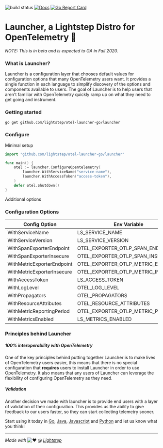 ![build status](https://github.com/lightstep/otel-launcher-go/workflows/build/badge.svg)
[![Docs](https://godoc.org/github.com/lightstep/otel-launcher-go/launcher?status.svg)](https://pkg.go.dev/github.com/lightstep/otel-launcher-go/launcher)
[![Go Report Card](https://goreportcard.com/badge/github.com/lightstep/otel-launcher-go/launcher)](https://goreportcard.com/report/github.com/lightstep/otel-launcher-go/launcher)

# Launcher, a Lightstep Distro for OpenTelemetry 🚀

_NOTE: This is in beta and is expected to GA in Fall 2020._

### What is Launcher?

Launcher is a configuration layer that chooses default values for configuration options that many OpenTelemetry users want. It provides a single function in each language to simplify discovery of the options and components available to users. The goal of Launcher is to help users that aren't familiar with OpenTelemetry quickly ramp up on what they need to get going and instrument.

### Getting started

```bash
go get github.com/lightstep/otel-launcher-go/launcher
```

### Configure

Minimal setup

```go
import "github.com/lightstep/otel-launcher-go/launcher"

func main() {
    otel := launcher.ConfigureOpentelemetry(
        launcher.WithServiceName("service-name"),
        launcher.WithAccessToken("access-token"),
    )
    defer otel.Shutdown()
}
```

Additional options

### Configuration Options

|Config Option     |Env Variable      |Required|Default|
|------------------|------------------|--------|-------|
|WithServiceName            |LS_SERVICE_NAME                    |y       |-                               |
|WithServiceVersion         |LS_SERVICE_VERSION                 |n       |unknown                         |
|WithSpanExporterEndpoint   |OTEL_EXPORTER_OTLP_SPAN_ENDPOINT   |n       |ingest.lightstep.com:443        |
|WithSpanExporterInsecure   |OTEL_EXPORTER_OTLP_SPAN_INSECURE   |n       |false                           |
|WithMetricExporterEndpoint |OTEL_EXPORTER_OTLP_METRIC_ENDPOINT |n       |ingest.lightstep.com:443        |
|WithMetricExporterInsecure |OTEL_EXPORTER_OTLP_METRIC_INSECURE |n       |false                           |
|WithAccessToken            |LS_ACCESS_TOKEN                    |n       |-                               |
|WithLogLevel               |OTEL_LOG_LEVEL                     |n       |info                            |
|WithPropagators            |OTEL_PROPAGATORS                   |n       |b3                              |
|WithResourceAttributes     |OTEL_RESOURCE_ATTRIBUTES           |n       |-                               |
|WithMetricReportingPeriod  |OTEL_EXPORTER_OTLP_METRIC_PERIOD   |n       |30s                             |
|WithMetricsEnabled         |LS_METRICS_ENABLED                 |n       |True                            |

### Principles behind Launcher

##### 100% interoperability with OpenTelemetry

One of the key principles behind putting together Launcher is to make lives of OpenTelemetry users easier, this means that there is no special configuration that **requires** users to install Launcher in order to use OpenTelemetry. It also means that any users of Launcher can leverage the flexibility of configuring OpenTelemetry as they need.

##### Validation

Another decision we made with launcher is to provide end users with a layer of validation of their configuration. This provides us the ability to give feedback to our users faster, so they can start collecting telemetry sooner.

Start using it today in [Go](), [Java](https://github.com/lightstep/otel-launcher-java), [Javascript](https://github.com/lightstep/otel-launcher-node) and [Python](https://github.com/lightstep/otel-launcher-python) and let us know what you think!

------

*Made with* ![:heart:](https://a.slack-edge.com/production-standard-emoji-assets/10.2/apple-medium/2764-fe0f.png) *@ [Lightstep](http://lightstep.com/)*
